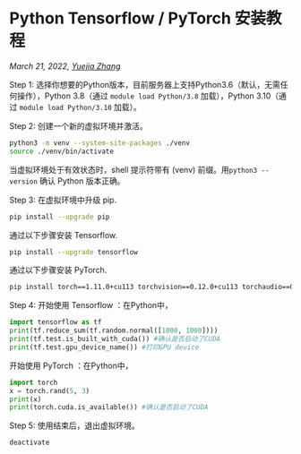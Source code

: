 # Python Tensorflow / PyTorch 安装教程

*March 21, 2022, [Yuejia Zhang](mailto:yuejiazhang21@m.fudan.edu.cn)*

Step 1: 选择你想要的Python版本，目前服务器上支持Python3.6（默认，无需任何操作），Python 3.8（通过 `module load Python/3.8` 加载），Python 3.10（通过 `module load Python/3.10` 加载）。

Step 2: 创建一个新的虚拟环境并激活。
```bash
python3 -m venv --system-site-packages ./venv
source ./venv/bin/activate
```
当虚拟环境处于有效状态时，shell 提示符带有 (venv) 前缀。用`python3 --version` 确认 Python 版本正确。 

Step 3: 在虚拟环境中升级 pip.
```bash
pip install --upgrade pip
```
通过以下步骤安装 Tensorflow.
```bash
pip install --upgrade tensorflow
```
通过以下步骤安装 PyTorch.
```bash
pip install torch==1.11.0+cu113 torchvision==0.12.0+cu113 torchaudio==0.11.0+cu113 -f https://download.pytorch.org/whl/cu113/torch_stable.html
```

Step 4: 开始使用 Tensorflow ：在Python中，
```python
import tensorflow as tf
print(tf.reduce_sum(tf.random.normal([1000, 1000])))
print(tf.test.is_built_with_cuda()) #确认是否启动了CUDA
print(tf.test.gpu_device_name()) #打印GPU device
```
开始使用 PyTorch ：在Python中，
```python
import torch
x = torch.rand(5, 3)
print(x)
print(torch.cuda.is_available()) #确认是否启动了CUDA
```

Step 5: 使用结束后，退出虚拟环境。
```bash
deactivate
```

